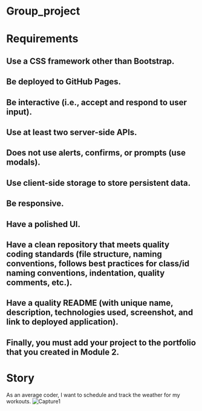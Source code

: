 # Group_project

# Requirements



## Use a CSS framework other than Bootstrap.

## Be deployed to GitHub Pages.

## Be interactive (i.e., accept and respond to user input).

## Use at least two server-side APIs.

## Does not use alerts, confirms, or prompts (use modals).

## Use client-side storage to store persistent data.

## Be responsive.

## Have a polished UI.

## Have a clean repository that meets quality coding standards (file structure, naming conventions, follows best practices for class/id naming conventions, indentation, quality comments, etc.).

## Have a quality README (with unique name, description, technologies used, screenshot, and link to deployed application).

## Finally, you must add your project to the portfolio that you created in Module 2.



# Story
As an average coder, I want to schedule and track the weather for my workouts.
![Capture1](https://user-images.githubusercontent.com/94988620/152272201-f8f5d0f4-822a-4d2a-a5b6-38508c454524.JPG)
